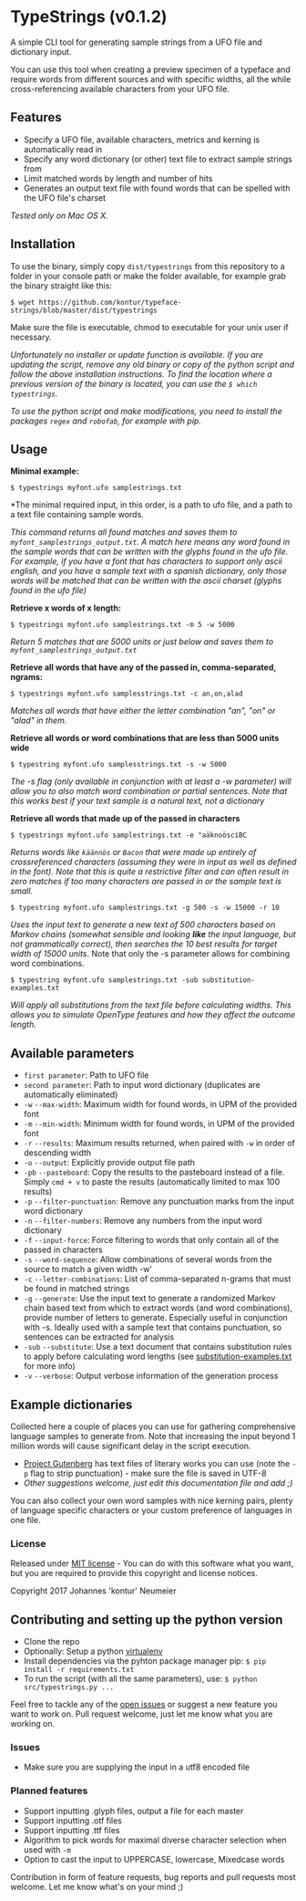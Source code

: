 # TypeStrings (v0.1.2)

A simple CLI tool for generating sample strings from a UFO file and dictionary input.

You can use this tool when creating a preview specimen of a typeface and require words from different sources and with specific widths, all the while cross-referencing available characters from your UFO file.

## Features

* Specify a UFO file, available characters, metrics and kerning is automatically read in
* Specify any word dictionary (or other) text file to extract sample strings from
* Limit matched words by length and number of hits
* Generates an output text file with found words that can be spelled with the UFO file's charset

*Tested only on Mac OS X.* 

## Installation

To use the binary, simply copy `dist/typestrings` from this repository to a folder in your console path or make the folder available, for example grab the binary straight like this:

`$ wget https://github.com/kontur/typeface-strings/blob/master/dist/typestrings`

Make sure the file is executable, chmod to executable for your unix user if necessary.

*Unfortunately no installer or update function is available. If you are updating the script, remove any old binary or copy of the python script and follow the above installation instructions. To find the location where a previous version of the binary is located, you can use the `$ which typestrings`.*

*To use the python script and make modifications, you need to install the packages `regex` and `robofab`, for example with pip.*

## Usage

**Minimal example:**

`$ typestrings myfont.ufo samplestrings.txt`

*The minimal required input, in this order, is a path to ufo file, and a path to a text file containing sample words.

*This command returns all found matches and saves them to `myfont_samplestrings_output.txt`. A match here means any word found in the sample words that can be written with the glyphs found in the ufo file. For example, if you have a font that has characters to support only ascii english, and you have a sample text with a spanish dictionary, only those words will be matched that can be written with the ascii charset (glyphs found in the ufo file)*

**Retrieve x words of x length:**

`$ typestrings myfont.ufo samplestrings.txt -m 5 -w 5000`

*Return 5 matches that are 5000 units or just below and saves them to `myfont_samplestrings_output.txt`*

**Retrieve all words that have any of the passed in, comma-separated, ngrams:**

`$ typestrings myfont.ufo samplesstrings.txt -c an,on,alad`

*Matches all words that have either the letter combination "an", "on" or "alad" in them.*

**Retrieve all words or word combinations that are less than 5000 units wide**

`$ typestring myfont.ufo samplesstrings.txt -s -w 5000`

*The -s flag (only available in conjunction with at least a -w parameter) will allow you to also match word combination or partial sentences. Note that this works best if your text sample is a natural text, not a dictionary*
 
**Retrieve all words that made up of the passed in characters**
  
`$ typestrings myfont.ufo samplestrings.txt -e "aäknoöscíBC`

*Returns words like `käännös` or `Bacon` that were made up entirely of crossreferenced characters (assuming they were in input as well as defined in the font). Note that this is quite a restrictive filter and can often result in zero matches if too many characters are passed in or the sample text is small.*

`$ typestring myfont.ufo samplestrings.txt -g 500 -s -w 15000 -r 10`

*Uses the input text to generate a new text of 500 characters based on Markov chains (somewhat sensible and looking **like** the input language, but not grammatically correct), then searches the 10 best results for target width of 15000 units*. Note that only the -s parameter allows for combining word combinations.

`$ typestring myfont.ufo samplestrings.txt -sub substitution-examples.txt`

*Will apply all substitutions from the text file before calculating widths. This allows you to simulate OpenType features and how they affect the outcome length.*

## Available parameters

* `first parameter`: Path to UFO file
* `second parameter`: Path to input word dictionary (duplicates are automatically eliminated)
* `-w` `--max-width`: Maximum width for found words, in UPM of the provided font
* `-m` `--min-width`: Minimum width for found words, in UPM of the provided font
* `-r` `--results`: Maximum results returned, when paired with `-w` in order of descending width
* `-o` `--output`: Explicitly provide output file path
* `-pb` `--pasteboard`: Copy the results to the pasteboard instead of a file. Simply `cmd + v` to paste the results (automatically limited to max 100 results)
* `-p` `--filter-punctuation`: Remove any punctuation marks from the input word dictionary
* `-n` `--filter-numbers`: Remove any numbers from the input word dictionary
* `-f` `--input-force`: Force filtering to words that only contain all of the passed in characters
* `-s` `--word-sequence`: Allow combinations of several words from the source to match a given width -w'
* `-c` `--letter-combinations`: List of comma-separated n-grams that must be found in matched strings
* `-g` `--generate`: Use the input text to generate a randomized Markov chain based text from which to extract words (and word combinations), provide number of letters to generate. Especially useful in conjunction with -s. Ideally used with a sample text that contains punctuation, so sentences can be extracted for analysis
* `-sub` `--substitute`: Use a text document that contains substitution rules to apply before calculating word lengths (see [substitution-examples.txt](substitution-examples.txt) for more info)
* `-v` `--verbose`: Output verbose information of the generation process

## Example dictionaries
Collected here a couple of places you can use for gathering comprehensive language samples to generate from. Note that increasing the input beyond 1 million words will cause significant delay in the script execution.

* [Project Gutenberg](https://www.gutenberg.org/) has text files of literary works you can use (note the `-p` flag to strip punctuation) - make sure the file is saved in UTF-8
* *Other suggestions welcome, just edit this documentation file and add ;)*

You can also collect your own word samples with nice kerning pairs, plenty of language specific characters or your custom preference of languages in one file.

### License
Released under [MIT license](LICENSE.txt) - You can do with this software what you want, but you are required to provide this copyright and license notices.

Copyright 2017 Johannes 'kontur' Neumeier

## Contributing and setting up the python version
* Clone the repo
* Optionally: Setup a python [virtualenv](http://python-guide-pt-br.readthedocs.io/en/latest/dev/virtualenvs/)
* Install dependencies via the pyhton package manager pip: `$ pip install -r requirements.txt`
* To run the script (with all the same parameters), use: `$ python src/typestrings.py ...`

Feel free to tackle any of the [open issues](https://github.com/kontur/typeface-strings/issues) or suggest a new feature you want to work on. Pull request welcome, just let me know what you are working on.


### Issues
* Make sure you are supplying the input in a utf8 encoded file

### Planned features
* Support inputting .glyph files, output a file for each master
* Support inputting .otf files
* Support inputting .ttf files
* Algorithm to pick words for maximal diverse character selection when used with `-m`
* Option to cast the input to UPPERCASE, lowercase, Mixedcase words

Contribution in form of feature requests, bug reports and pull requests most welcome. Let me know what's on your mind ;)